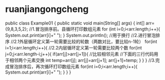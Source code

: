 # ruanjiangongcheng
public class Example01 {
 public static void main(String[] args) {
  int[] arr={9,8,3,5,2};
  //1.冒泡排序前。县循环打印数组元素
  for (int i=0;i<arr.length;i++){
   System.out.print(arr[i]+" ");
  }
  System.out.println();    //用于换行
  //2.进行冒泡排序
  //2.1外层循环定义第一轮需要比较的轮数（两数对比，要比较n-1轮）
  for(int i=1;i<arr.length;i++){
   //2.2内层循环定义第一轮需要比较两个数
   for(int j=0;j<arr.length-i;j++){
    if(arr[j]>arr[j+1]){ //比较相邻元素
     //下面的三行代码用于相邻两个元素交换
     int temp=arr[j];
     arr[j]=arr[j+1];
     arr[j+1]=temp;
    }
   }
  }
  //3.完成冒泡排序后，再次循环打印数组元素
  for(int i=0;i<arr.length;i++){
   System.out.print(arr[i]+" ");
  }
 }
}
